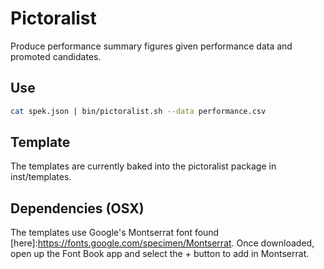 # Pictoralist

Produce performance summary figures given performance data and promoted candidates.

## Use
```bash
cat spek.json | bin/pictoralist.sh --data performance.csv
```

## Template
The templates are currently baked into the pictoralist package in inst/templates.

## Dependencies (OSX)
The templates use Google's Montserrat font found [here]:https://fonts.google.com/specimen/Montserrat.
Once downloaded, open up the Font Book app and select the + button to add in Montserrat.

